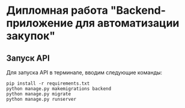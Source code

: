 # Дипломная работа "Backend-приложение для автоматизации закупок"

## Запуск API
    
Для запуска API в терминале, вводим следующие команды:    

    pip install -r requirements.txt
    python manage.py makemigrations backend
    python manage.py migrate
    python manage.py runserver